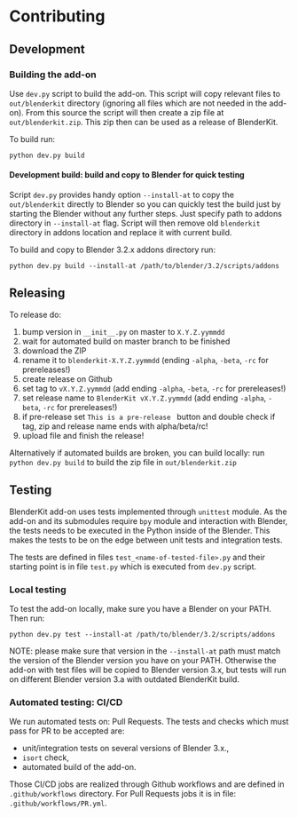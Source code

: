 # Contributing

## Development

### Building the add-on

Use `dev.py` script to build the add-on.
This script will copy relevant files to `out/blenderkit` directory (ignoring all files which are not needed in the add-on).
From this source the script will then create a zip file at `out/blenderkit.zip`.
This zip then can be used as a release of BlenderKit.

To build run:
```
python dev.py build
```

#### Development build: build and copy to Blender for quick testing

Script `dev.py` provides handy option `--install-at` to copy the `out/blenderkit` directly to Blender so you can quickly test the build just by starting the Blender without any further steps.
Just specify path to addons directory in `--install-at` flag.
Script will then remove old `blenderkit` directory in addons location and replace it with current build.

To build and copy to Blender 3.2.x addons directory run:

```
python dev.py build --install-at /path/to/blender/3.2/scripts/addons
```

## Releasing

To release do:
1. bump version in `__init__.py` on master to `X.Y.Z.yymmdd`
2. wait for automated build on master branch to be finished
3. download the ZIP
4. rename it to `blenderkit-X.Y.Z.yymmdd` (ending `-alpha`, `-beta`, `-rc` for prereleases!) 
5. create release on Github
6. set tag to `vX.Y.Z.yymmdd` (add ending `-alpha`, `-beta`, `-rc` for prereleases!)
7. set release name to `BlenderKit vX.Y.Z.yymmdd` (add ending `-alpha`, `-beta`, `-rc` for prereleases!)
8. if pre-release set `This is a pre-release ` button and double check if tag, zip and release name ends with alpha/beta/rc!
8. upload file and finish the release!

Alternatively if automated builds are broken, you can build locally: run `python dev.py build` to build the zip file in `out/blenderkit.zip`

## Testing

BlenderKit add-on uses tests implemented through `unittest` module.
As the add-on and its submodules require `bpy` module and interaction with Blender, the tests needs to be executed in the Python inside of the Blender.
This makes the tests to be on the edge between unit tests and integration tests.

The tests are defined in files `test_<name-of-tested-file>.py` and their starting point is in file `test.py` which is executed from `dev.py` script.

### Local testing

To test the add-on locally, make sure you have a Blender on your PATH.
Then run:

```
python dev.py test --install-at /path/to/blender/3.2/scripts/addons
```

NOTE: please make sure that version in the `--install-at` path must match the version of the Blender version you have on your PATH.
Otherwise the add-on with test files will be copied to Blender version 3.x, but tests will run on different Blender version 3.a with outdated BlenderKit build.

### Automated testing: CI/CD

We run automated tests on: Pull Requests.
The tests and checks which must pass for PR to be accepted are:
- unit/integration tests on several versions of Blender 3.x.,
- `isort` check,
- automated build of the add-on.

Those CI/CD jobs are realized through Github workflows and are defined in `.github/workflows` directory.
For Pull Requests jobs it is in file: `.github/workflows/PR.yml`.
